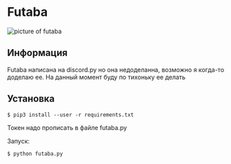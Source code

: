 # Futaba
![picture of futaba](https://comiczone.ru/wp-content/uploads/2019/09/a4c0e2142d406625863bb12d0030d297fff3014f.png)

## Информация
Futaba написана на discord.py но она недоделанна, возможно я когда-то доделаю ее. На данный момент буду по тихоньку ее делать

## Установка
```
$ pip3 install --user -r requirements.txt
```

Токен надо прописать в файле futaba.py

Запуск:
```
$ python futaba.py
```
